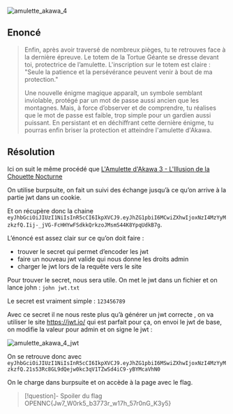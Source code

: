![amulette_akawa_4](../../../../attachements/amulette_akawa_4.png)

## Enoncé

> Enfin, après avoir traversé de nombreux pièges, tu te retrouves face à la dernière épreuve. Le totem de la Tortue Géante se dresse devant toi, protectrice de l’amulette. L'inscription sur le totem est claire : "Seule la
> patience et la persévérance peuvent venir à bout de ma protection."
>
> Une nouvelle énigme magique apparaît, un symbole semblant inviolable, protégé par un mot de passe aussi ancien que les montagnes. Mais, à force d’observer et de comprendre, tu réalises que le mot de passe est faible, trop simple pour un gardien aussi puissant. En persistant et en déchiffrant cette dernière énigme, tu pourras enfin briser la protection et atteindre l'amulette d'Akawa.

## Résolution

Ici on suit le même procédé que [L'Amulette d'Akawa 3 - L'Illusion de la Chouette Nocturne](L'Amulette%20d'Akawa%203%20-%20L'Illusion%20de%20la%20Chouette%20Nocturne.md)

On utilise burpsuite, on fait un suivi des échange jusqu’à ce qu’on arrive à la partie jwt dans un cookie.

Et on récupère donc la chaine `eyJhbGciOiJIUzI1NiIsInR5cCI6IkpXVCJ9.eyJhZG1pbiI6MCwiZXhwIjoxNzI4MzYyMzkzfQ.Iij-_jVG-FcHHYwFSdkkQrkzoJMsmS44K8YpqUdkB7g`.

L’énoncé est assez clair sur ce qu’on doit faire : 
* trouver le secret qui permet d’encoder les jwt
* faire un nouveau jwt valide qui nous donne les droits admin
* charger le jwt lors de la requête vers le site

Pour trouver le secret, [](../../../../ressouces/tools/Crack%20secrets.md#john) nous sera utile.
On met le jwt dans un fichier et on lance john : `john jwt.txt`

Le secret est vraiment simple : `123456789`

Avec ce secret il ne nous reste plus qu’à générer un jwt correcte , on va utiliser le site https://jwt.io/ qui est parfait pour ça, on envoi le jwt de base, on modifie la valeur pour admin et on signe le jwt :

![amulette_akawa_4_jwt](../../../../attachements/amulette_akawa_4_jwt.png)

On se retrouve donc avec `eyJhbGciOiJIUzI1NiIsInR5cCI6IkpXVCJ9.eyJhZG1pbiI6MSwiZXhwIjoxNzI4MzYyMzkzfQ.21s53Rc8GL9dQejw0kc3qV1TZwSd4iC9-yBYMcaVhN0`

On le charge dans burpsuite et on accède à la page avec le flag.


>[!question]- Spoiler du flag
> OPENNC{Jw7_W0rk5_b3773r_w17h_57r0nG_K3y5}

